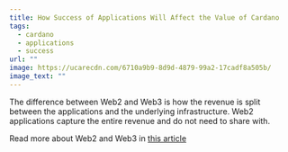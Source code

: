 ```yaml
---
title: How Success of Applications Will Affect the Value of Cardano
tags:
  - cardano
  - applications
  - success
url: ""
image: https://ucarecdn.com/6710a9b9-8d9d-4879-99a2-17cadf8a505b/
image_text: ""
---
```


The difference between Web2 and Web3 is how the revenue is split between the applications and the underlying infrastructure. Web2 applications capture the entire revenue and do not need to share with.

Read more about Web2 and Web3 in [this article](https://cexplorer.io/article/how-success-of-applications-will-affect-the-value-of-cardano)
